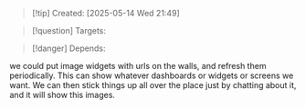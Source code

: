 
>[!tip] Created: [2025-05-14 Wed 21:49]

>[!question] Targets: 

>[!danger] Depends: 

we could put image widgets with urls on the walls, and refresh them periodically.  This can show whatever dashboards or widgets or screens we want.  We can then stick things up all over the place just by chatting about it, and it will show this images.